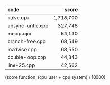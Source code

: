|   code     |   score    |
| :--------- | ---------: |
| naive.cpp        | 1,718,700 |
| unsync-untie.cpp | 327,748   |
| mmap.cpp         | 54,130    |
| branch-free.cpp  | 68,549    |
| madvise.cpp      | 68,550    |
| double-loop.cpp  | 44,843    |
| line-25.cpp      | 42,662    |

(score function: (cpu_user + cpu_system) / 10000)
